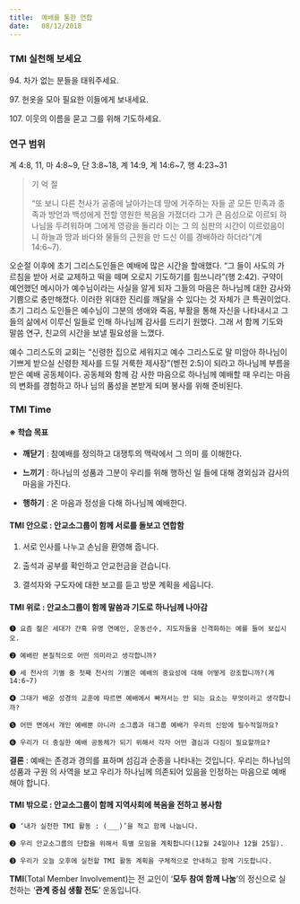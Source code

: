 ```yaml
---
title:  예배를 통한 연합
date:   08/12/2018
---
```


### TMI 실천해 보세요

94\. 차가 없는 분들을 태워주세요.

97\. 헌옷을 모아 필요한 이들에게 보내세요.

107\. 이웃의 이름을 묻고 그를 위해 기도하세요.

### 연구 범위 

계 4:8, 11, 마 4:8~9, 단 3:8~18, 계 14:9, 계 14:6~7, 행 4:23~31

> <p>기 억 절</p>
> “또 보니 다른 천사가 공중에 날아가는데 땅에 거주하는 자들 곧 모든
> 민족과 종족과 방언과 백성에게 전할 영원한 복음을 가졌더라 그가 큰
> 음성으로 이르되 하나님을 두려워하며 그에게 영광을 돌리라 이는 그
> 의 심판의 시간이 이르렀음이니 하늘과 땅과 바다와 물들의 근원을 만
> 드신 이를 경배하라 하더라”(계 14:6~7).

오순절 이후에 초기 그리스도인들은 예배에 많은 시간을 할애했다. “그
들이 사도의 가르침을 받아 서로 교제하고 떡을 떼며 오로지 기도하기를
힘쓰니라”(행 2:42). 구약이 예언했던 메시아가 예수님이라는 사실을 알게
되자 그들의 마음은 하나님께 대한 감사와 기쁨으로 충만해졌다. 이러한
위대한 진리를 깨달을 수 있다는 것 자체가 큰 특권이었다. 초기 그리스
도인들은 예수님이 그분의 생애와 죽음, 부활을 통해 자신을 나타내시고
그들의 삶에서 이루신 일들로 인해 하나님께 감사를 드리기 원했다. 그래
서 함께 기도와 말씀 연구, 친교의 시간을 보낼 필요성을 느꼈다.

예수 그리스도의 교회는 “신령한 집으로 세워지고 예수 그리스도로 말
미암아 하나님이 기쁘게 받으실 신령한 제사를 드릴 거룩한 제사장”(벧전
2:5)이 되라고 하나님께 부름을 받은 예배 공동체이다. 공동체와 함께 감
사한 마음으로 하나님께 예배할 때 우리는 마음의 변화를 경험하고 하나
님의 품성을 본받게 되며 봉사를 위해 준비된다.

### TMI Time

#### ※ 학습 목표

- **깨닫기** : 참예배를 정의하고 대쟁투의 맥락에서 그 의미
를 이해한다.

- **느끼기** : 하나님의 성품과 그분이 우리를 위해 행하신 일
들에 대해 경외심과 감사의 마음을 가진다.

- **행하기** : 온 마음과 정성을 다해 하나님께 예배한다.

#### TMI 안으로 : 안교소그룹이 함께 서로를 돌보고 연합함

1. 서로 인사를 나누고
   손님을 환영해 줍니다.

2. 출석과 공부를 확인하고
   안교헌금을 걷습니다.

3. 결석자와 구도자에
   대한 보고를 듣고
   방문 계획을 세웁니다.

#### TMI 위로 : 안교소그룹이 함께 말씀과 기도로 하나님께 나아감

`➊ 요즘 젊은 세대가 간혹 유명 연예인, 운동선수, 지도자들을 신격화하는 예를 들어 보십시오.`

`➋ 예배란 본질적으로 어떤 의미라고 생각합니까?`

`➌ 세 천사의 기별 중 첫째 천사의 기별은 예배의 중요성에 대해 어떻게 강조합니까?(계 14:6~7)`

`➍ 그대가 배운 성경의 교훈에 따르면 예배에서 빠져서는 안 되는 요소는 무엇이라고 생각합니까?`

`➎ 어떤 면에서 개인 예배뿐 아니라 소그룹과 대그룹 예배가 우리의 신앙에 필수적일까요?`

`➏ 우리가 더 충실한 예배 공동체가 되기 위해서 각자 어떤 결심과 다짐이 필요할까요?`

**결론** : 예배는 존경과 경의를 표하며 섬김과 순종을 나타내는 것입니다. 우리는 하나님의 성품과 구원
의 사역을 보고 우리가 하나님께 의존되어 있음을 인정하는 마음으로 예배해야 합니다.

#### TMI 밖으로 : 안교소그룹이 함께 지역사회에 복음을 전하고 봉사함

`➊ ‘내가 실천한 TMI 활동 : (___)’을 적고 함께 나눕니다.`

`➋ 우리 안교소그룹의 단합을 위해서 특별 모임을 계획합니다(12월 24일이나 12월 25일).`

`➌ 우리가 오늘 오후에 실천할 TMI 활동 계획을 구체적으로 안내하고 함께 기도합니다.`

**TMI**(Total Member Involvement)는 전 교인이 ‘**모두 참여 함께 나눔**’의 정신으로 실천하는 ‘**관계 중심 생활 전도**’ 운동입니다.